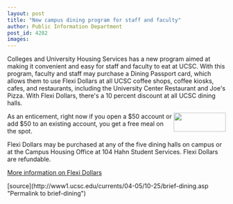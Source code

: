 ```yaml
---
layout: post
title: "New campus dining program for staff and faculty"
author: Public Information Department
post_id: 4282
images:
---
```


<a name="content" id="content"></a>
<p>
  Colleges and University Housing Services has a new program aimed at making it convenient and easy for staff and faculty to eat at UCSC. With this program, faculty and staff may purchase a Dining Passport card, which allows them to use Flexi Dollars at all UCSC coffee shops, coffee kiosks, cafes, and restaurants, including the University Center Restaurant and Joe's Pizza. With Flexi Dollars, there's a 10 percent discount at all UCSC dining halls.
</p>
<p>
  <img align="right" height="44" src="../art/flexi_dollars.120.jpg" width="120" alt="">As an enticement, right now if you open a $50 account or add $50 to an existing account, you get a free meal on the spot.
</p>
<p>
  Flexi Dollars may be purchased at any of the five dining halls on campus or at the Campus Housing Office at 104 Hahn Student Services. Flexi Dollars are refundable.
</p>
<p>
  <a href="http://www.housing.ucsc.edu/housing/flexidollar_promo.pdf">More information on Flexi Dollars</a>
</p>
<form>

</form>
<p>

</p>
[source](http://www1.ucsc.edu/currents/04-05/10-25/brief-dining.asp "Permalink to brief-dining")
